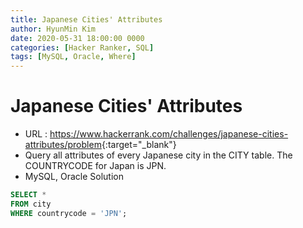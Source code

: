 ```yaml
---
title: Japanese Cities' Attributes
author: HyunMin Kim
date: 2020-05-31 18:00:00 0000
categories: [Hacker Ranker, SQL]
tags: [MySQL, Oracle, Where]
---
```


# Japanese Cities' Attributes

- URL : <https://www.hackerrank.com/challenges/japanese-cities-attributes/problem>{:target="_blank"}
- Query all attributes of every Japanese city in the CITY table. The COUNTRYCODE for Japan is JPN.
- MySQL, Oracle Solution 

```sql
SELECT *
FROM city
WHERE countrycode = 'JPN';
```